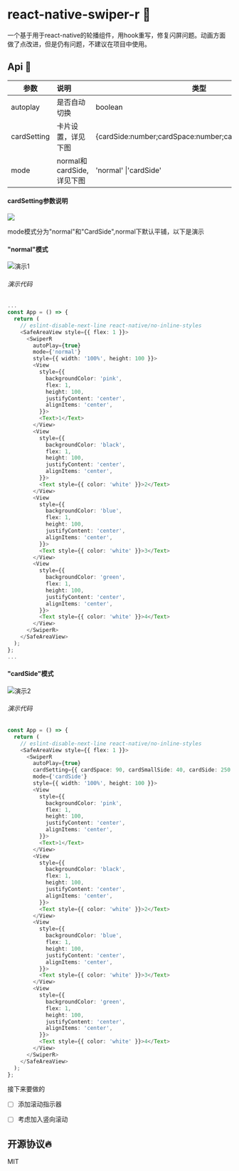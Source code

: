 # react-native-swiper-r :1st_place_medal:

一个基于用于react-native的轮播组件，用hook重写，修复闪屏问题。动画方面做了点改进，但是仍有问题，不建议在项目中使用。

## Api :car:

| 参数        | 说明                      | 类型                                                    | 默认值                                   |
| ----------- | :------------------------ | ------------------------------------------------------- | ---------------------------------------- |
| autoplay    | 是否自动切换              | boolean                                                 | true                                     |
| cardSetting | 卡片设置，详见下图        | {cardSide:number;cardSpace:number;cardSmallSide:number} | {cardSide:0,cardSpace:0;cardSmallSide:0} |
| mode        | normal和cardSide,详见下图 | 'normal' \|'cardSide'                                   | 'normal'                                 |

#### cardSetting参数说明

![](https://raw.githubusercontent.com/RadiumAg/react-native-swiper-r/master/cardParams.png)

mode模式分为"normal"和"CardSide",normal下默认平铺，以下是演示

#### "normal"模式

![演示1](./doc/preview1.gif)

###### 演示代码

```typescript
...
const App = () => {
  return (
    // eslint-disable-next-line react-native/no-inline-styles
    <SafeAreaView style={{ flex: 1 }}>
      <SwiperR
        autoPlay={true}
        mode={'normal'}
        style={{ width: '100%', height: 100 }}>
        <View
          style={{
            backgroundColor: 'pink',
            flex: 1,
            height: 100,
            justifyContent: 'center',
            alignItems: 'center',
          }}>
          <Text>1</Text>
        </View>
        <View
          style={{
            backgroundColor: 'black',
            flex: 1,
            height: 100,
            justifyContent: 'center',
            alignItems: 'center',
          }}>
          <Text style={{ color: 'white' }}>2</Text>
        </View>
        <View
          style={{
            backgroundColor: 'blue',
            flex: 1,
            height: 100,
            justifyContent: 'center',
            alignItems: 'center',
          }}>
          <Text style={{ color: 'white' }}>3</Text>
        </View>
        <View
          style={{
            backgroundColor: 'green',
            flex: 1,
            height: 100,
            justifyContent: 'center',
            alignItems: 'center',
          }}>
          <Text style={{ color: 'white' }}>4</Text>
        </View>
      </SwiperR>
    </SafeAreaView>
  );
};
...
```

#### "cardSide"模式

![演示2](./doc/preview2.gif)

###### 演示代码

```typescript
const App = () => {
  return (
    // eslint-disable-next-line react-native/no-inline-styles
    <SafeAreaView style={{ flex: 1 }}>
      <SwiperR
        autoPlay={true}
        cardSetting={{ cardSpace: 90, cardSmallSide: 40, cardSide: 250 }}
        mode={'cardSide'}
        style={{ width: '100%', height: 100 }}>
        <View
          style={{
            backgroundColor: 'pink',
            flex: 1,
            height: 100,
            justifyContent: 'center',
            alignItems: 'center',
          }}>
          <Text>1</Text>
        </View>
        <View
          style={{
            backgroundColor: 'black',
            flex: 1,
            height: 100,
            justifyContent: 'center',
            alignItems: 'center',
          }}>
          <Text style={{ color: 'white' }}>2</Text>
        </View>
        <View
          style={{
            backgroundColor: 'blue',
            flex: 1,
            height: 100,
            justifyContent: 'center',
            alignItems: 'center',
          }}>
          <Text style={{ color: 'white' }}>3</Text>
        </View>
        <View
          style={{
            backgroundColor: 'green',
            flex: 1,
            height: 100,
            justifyContent: 'center',
            alignItems: 'center',
          }}>
          <Text style={{ color: 'white' }}>4</Text>
        </View>
      </SwiperR>
    </SafeAreaView>
  );
};
```

接下来要做的

- [ ] 添加滚动指示器

- [ ] 考虑加入竖向滚动

  

## 开源协议:fire:

MIT
